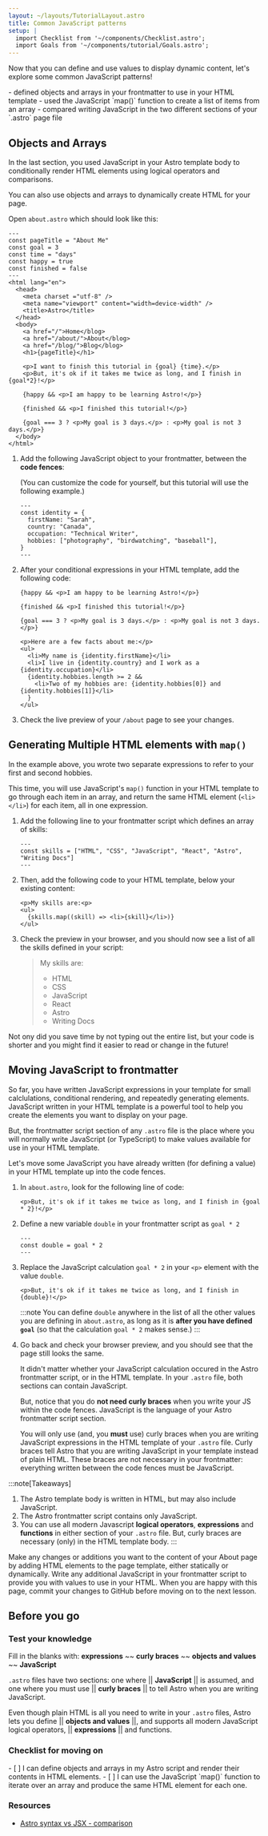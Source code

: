 ```yaml
---
layout: ~/layouts/TutorialLayout.astro
title: Common JavaScript patterns
setup: |
  import Checklist from '~/components/Checklist.astro';
  import Goals from '~/components/tutorial/Goals.astro';
---
```


Now that you can define and use values to display dynamic content, let's explore some common JavaScript patterns!

<Goals>
  - defined objects and arrays in your frontmatter to use in your HTML template
  - used the JavaScript `map()` function to create a list of items from an array
  - compared writing JavaScript in the two different sections of your `.astro` page file
</Goals>

## Objects and Arrays

In the last section, you used JavaScript in your Astro template body to conditionally render HTML elements using logical operators and comparisons. 

You can also use objects and arrays to dynamically create HTML for your page.

Open `about.astro` which should look like this:

```astro title="src/pages/about.astro"
---
const pageTitle = "About Me" 
const goal = 3
const time = "days"
const happy = true
const finished = false
---
<html lang="en">
  <head>
    <meta charset ="utf-8" />
    <meta name="viewport" content="width=device-width" />
    <title>Astro</title>
  </head>
  <body>
    <a href="/">Home</blog>
    <a href="/about/">About</blog>
    <a href="/blog/">Blog</blog>
    <h1>{pageTitle}</h1>

    <p>I want to finish this tutorial in {goal} {time}.</p> 
    <p>But, it's ok if it takes me twice as long, and I finish in {goal*2}!</p>

    {happy && <p>I am happy to be learning Astro!</p>}

    {finished && <p>I finished this tutorial!</p>}

    {goal === 3 ? <p>My goal is 3 days.</p> : <p>My goal is not 3 days.</p>}
  </body>
</html>
```

1. Add the following JavaScript object to your frontmatter, between the **code fences**:

      (You can customize the code for yourself, but this tutorial will use the following example.)

    ```astro title="src/pages/about.astro" ins={2-7}
    ---
    const identity = {
      firstName: "Sarah",
      country: "Canada",
      occupation: "Technical Writer",
      hobbies: ["photography", "birdwatching", "baseball"],
    }
    ---
    ```

1. After your conditional expressions in your HTML template, add the following code:

    ```astro title="src/pages/about.astro" ins={7-14}
    {happy && <p>I am happy to be learning Astro!</p>}

    {finished && <p>I finished this tutorial!</p>}

    {goal === 3 ? <p>My goal is 3 days.</p> : <p>My goal is not 3 days.</p>}

    <p>Here are a few facts about me:</p>
    <ul>
      <li>My name is {identity.firstName}</li>
      <li>I live in {identity.country} and I work as a {identity.occupation}</li>
      {identity.hobbies.length >= 2 && 
        <li>Two of my hobbies are: {identity.hobbies[0]} and {identity.hobbies[1]}</li>
      } 
    </ul>
    ```

1. Check the live preview of your `/about` page to see your changes.


## Generating Multiple HTML elements with `map()`

In the example above, you wrote two separate expressions to refer to your first and second hobbies.

This time, you will use JavaScript's `map()` function in your HTML template to go through each item in an array, and return the same HTML element (`<li></li>`) for each item, all in one expression.

1. Add the following line to your frontmatter script which defines an array of skills:

    ```astro title="src/pages/about.astro"
    ---
    const skills = ["HTML", "CSS", "JavaScript", "React", "Astro", "Writing Docs"]
    ---
    ```

2. Then, add the following code to your HTML template, below your existing content:

    ```astro title="src/pages/about.astro"
    <p>My skills are:<p>
    <ul>
      {skills.map((skill) => <li>{skill}</li>)}
    </ul>
    ```
3. Check the preview in your browser, and you should now see a list of all the skills defined in your script:

    > My skills are:
    > - HTML
    > - CSS
    > - JavaScript
    > - React
    > - Astro
    > - Writing Docs

Not ony did you save time by not typing out the entire list, but your code is shorter and you might find it easier to read or change in the future!

## Moving JavaScript to frontmatter

So far, you have written JavaScript expressions in your template for small calclulations, conditional rendering, and repeatedly generating elements. JavaScript written in your HTML template is a powerful tool to help you create the elements you want to display on your page. 

But, the frontmatter script section of any `.astro` file is the place where you will normally write JavaScript (or TypeScript) to make values available for use in your HTML template. 

Let's move some JavaScript you have already written (for defining a value) in your HTML template up into the code fences.

1. In `about.astro`, look for the following line of code:

    ```astro title="src/pages/about.astro"
    <p>But, it's ok if it takes me twice as long, and I finish in {goal * 2}!</p>
    ```

2. Define a new variable `double` in your frontmatter script as `goal * 2`

    ```astro title="src/pages/about.astro"
    ---
    const double = goal * 2
    ---
    ```

3. Replace the JavaScript calculation `goal * 2` in your `<p>` element with the value `double`.

    ```astro title="src/pages/about.astro"
    <p>But, it's ok if it takes me twice as long, and I finish in {double}!</p>
    ```

    :::note
    You can define `double` anywhere in the list of all the other values you are defining in `about.astro`, as long as it is **after you have defined `goal`** (so that the calculation `goal * 2` makes sense.)
    :::

4. Go back and check your browser preview, and you should see that the page still looks the same. 

    It didn't matter whether your JavaScript calculation occured in the Astro frontmatter script, or in the HTML template. In your `.astro` file, both sections can contain JavaScript.

    But, notice that you do **not need curly braces** when you write your JS within the code fences. JavaScript is the language of your Astro frontmatter script section.

    You will only use (and, you **must** use) curly braces when you are writing JavaScript expressions in the HTML template of your `.astro` file. Curly braces tell Astro that you are writing JavaScript in your template instead of plain HTML. These braces are not necessary in your frontmatter: everything written between the code fences must be JavaScript.

:::note[Takeaways]
1. The Astro template body is written in HTML, but may also include JavaScript.
2. The Astro frontmatter script contains only JavaScript. 
3. You can use all modern Javascript **logical operators**, **expressions** and **functions** in either section of your `.astro` file. But, curly braces are necessary (only) in the HTML template body.
:::

Make any changes or additions you want to the content of your About page by adding HTML elements to the page template, either statically or dynamically. Write any additional JavaScript in your frontmatter script to provide you with values to use in your HTML. When you are happy with this page, commit your changes to GitHub before moving on to the next lesson.

## Before you go

### Test your knowledge

Fill in the blanks with: **expressions** ~~ **curly braces** ~~ **objects and values** ~~ **JavaScript** 

`.astro` files have two sections: one where || **JavaScript** || is assumed, and one where you must use || **curly braces** || to tell Astro when you are writing JavaScript.

Even though plain HTML is all you need to write in your `.astro` files, Astro lets you define || **objects and values** ||, and supports all modern JavaScript logical operators, || **expressions** || and functions.

### Checklist for moving on

<Checklist key="jsx">
- [ ] I can define objects and arrays in my Astro script and render their contents in HTML elements.
- [ ] I can use the JavaScript `map()` function to iterate over an array and produce the same HTML element for each one. 
</Checklist>

### Resources

- [Astro syntax vs JSX - comparison](/en/core-concepts/astro-components/#differences-between-astro-and-jsx)
